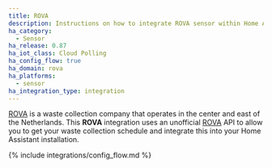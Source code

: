 ```yaml
---
title: ROVA
description: Instructions on how to integrate ROVA sensor within Home Assistant.
ha_category:
  - Sensor
ha_release: 0.87
ha_iot_class: Cloud Polling
ha_config_flow: true
ha_domain: rova
ha_platforms:
  - sensor
ha_integration_type: integration
---
```


[ROVA](https://rova.nl) is a waste collection company that operates in the center and east of the Netherlands. This **ROVA** integration uses an unofficial [ROVA](https://rova.nl) API to allow you to get your waste collection schedule and integrate this into your Home Assistant installation.

{% include integrations/config_flow.md %}
